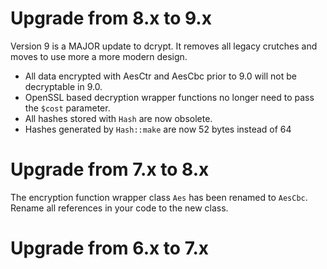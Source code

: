 # Upgrade from 8.x to 9.x
Version 9 is a MAJOR update to dcrypt.
It removes all legacy crutches and moves to use more a more modern design.

- All data encrypted with AesCtr and AesCbc prior to 9.0 will not be decryptable in 9.0.
- OpenSSL based decryption wrapper functions no longer need to pass the `$cost` parameter.
- All hashes stored with `Hash` are now obsolete.
- Hashes generated by `Hash::make` are now 52 bytes instead of 64

# Upgrade from 7.x to 8.x
The encryption function wrapper class `Aes` has been renamed to `AesCbc`.
Rename all references in your code to the new class.

# Upgrade from 6.x to 7.x

